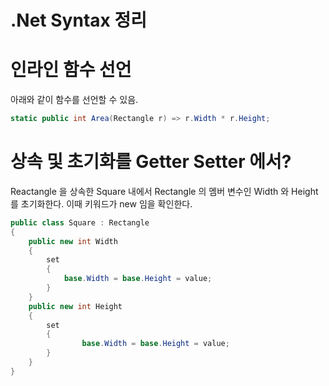 # .Net Syntax 정리

# 인라인 함수 선언

아래와 같이 함수를 선언할 수 있음.

```csharp
static public int Area(Rectangle r) => r.Width * r.Height;
```


# 상속 및 초기화를 Getter Setter 에서?

Reactangle 을 상속한 Square 내에서 Rectangle 의 멤버 변수인 Width 와 Height 를 초기화한다. 이때 키워드가 new 임을 확인한다.

```csharp
public class Square : Rectangle
{
    public new int Width
    {
        set
        {
            base.Width = base.Height = value;
        }
    }
    public new int Height
    {
        set
        {
                base.Width = base.Height = value;
        }
    }
}
```